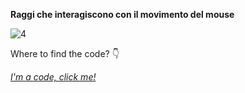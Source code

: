 **Raggi che interagiscono con il movimento del mouse**

![4](https://user-images.githubusercontent.com/28058955/114742196-c6e5f780-9d4b-11eb-8e44-a96e28ee4a7d.PNG)

Where to find the code? 👇

*[I'm a code, click me!](https://editor.p5js.org/MariangelaC/full/BL2YRI-jt)*

